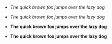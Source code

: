 - *The quick brown fox jumps over the lazy dog*
- _The quick brown fox jumps over the lazy dog_

- **The quick brown fox jumps over the lazy dog**
- __The quick brown fox jumps over the lazy dog__
